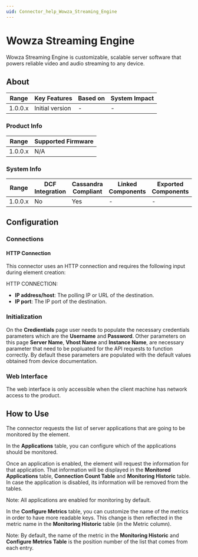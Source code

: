 ```yaml
---
uid: Connector_help_Wowza_Streaming_Engine
---
```


# Wowza Streaming Engine

Wowza Streaming Engine is customizable, scalable server software that powers reliable video and audio streaming to any device.

## About

| Range     | Key Features     | Based on     | System Impact     |
|-----------|------------------|--------------|-------------------|
| 1.0.0.x   | Initial version  | -            | -                 |

### Product Info

| Range     | Supported Firmware     |
|-----------|------------------------|
| 1.0.0.x   | N/A                    |

### System Info

| Range     | DCF Integration     | Cassandra Compliant     | Linked Components     | Exported Components     |
|-----------|---------------------|-------------------------|-----------------------|-------------------------|
| 1.0.0.x   | No                  | Yes                     | -                     | -                       |

## Configuration

### Connections

#### HTTP Connection

This connector uses an HTTP connection and requires the following input during element creation:

HTTP CONNECTION:

- **IP address/host**: The polling IP or URL of the destination.
- **IP port**: The IP port of the destination.

### Initialization

On the **Credientials** page user needs to populate the necessary credentials parameters which are the **Username** and **Password**.
Other parameters on this page **Server Name**, **Vhost Name** and **Instance Name**, are necessary parameter that need to be popluated for the API requests to function correctly. By default these parameters are populated with the default values obtained from device documentation.

### Web Interface

The web interface is only accessible when the client machine has network access to the product.

## How to Use

The connector requests the list of server applications that are going to be monitored by the element.

In the **Applications** table, you can configure which of the applications should be monitored.

Once an application is enabled, the element will request the information for that application. That information will be displayed in the **Monitored Applications** table, **Connection Count Table** and **Monitoring Historic** table. In case the application is disabled, its information will be removed from the tables.

Note: All applications are enabled for monitoring by default.

In the **Configure Metrics** table, you can customize the name of the metrics in order to have more readable keys. This change is then reflected in the metric name in the **Monitoring Historic** table (in the Metric column).

Note: By default, the name of the metric in the **Monitoring Historic** and **Configure Metrics Table** is the position number of the list that comes from each entry.
